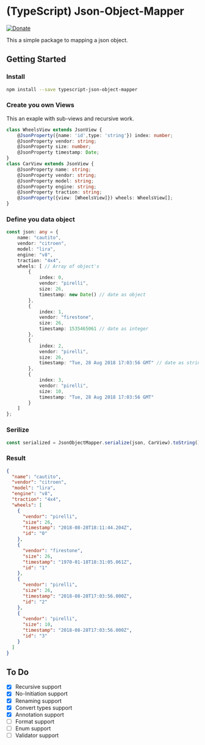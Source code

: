 # (TypeScript) Json-Object-Mapper
[![Donate](https://www.paypalobjects.com/en_US/i/btn/btn_donateCC_LG.gif)](https://www.paypal.com/cgi-bin/webscr?cmd=_s-xclick&hosted_button_id=HEF7696BDQTDG)

This a simple package to mapping a json object.


## Getting Started
### Install
```bash
npm install --save typescript-json-object-mapper
```
### Create you own Views
This an exaple with sub-views and recursive work.

```typescript
class WheelsView extends JsonView {
    @JsonProperty({name: 'id',type: 'string'}) index: number;
    @JsonProperty vendor: string;
    @JsonProperty size: number;
    @JsonProperty timestamp: Date;
}
class CarView extends JsonView {
    @JsonProperty name: string;
    @JsonProperty vendor: string;
    @JsonProperty model: string;
    @JsonProperty engine: string;
    @JsonProperty traction: string;
    @JsonProperty({view: [WheelsView]}) wheels: WheelsView[];
}
```

### Define you data object
```typescript
const json: any = {
    name: "cautito",
    vendor: "citroen",
    model: "lira",
    engine: "v8",
    traction: "4x4",
    wheels: [ // Array of object's
        {
            index: 0,
            vendor: "pirelli",
            size: 26,
            timestamp: new Date() // date as object
        },
        {
            index: 1,
            vendor: "firestone",
            size: 26,
            timestamp: 1535465061 // date as integer
        },
        {
            index: 2,
            vendor: "pirelli",
            size: 26,
            timestamp: "Tue, 28 Aug 2018 17:03:56 GMT" // date as string
        },
        {
            index: 3,
            vendor: "pirelli",
            size: 10,
            timestamp: "Tue, 28 Aug 2018 17:03:56 GMT"
        }
    ]
};
```
### Serilize
```typescript
const serialized = JsonObjectMapper.serialize(json, CarView).toString();
```

### Result
```json
{
  "name": "cautito",
  "vendor": "citroen",
  "model": "lira",
  "engine": "v8",
  "traction": "4x4",
  "wheels": [
    {
      "vendor": "pirelli",
      "size": 26,
      "timestamp": "2018-08-28T18:11:44.204Z",
      "id": "0"
    },
    {
      "vendor": "firestone",
      "size": 26,
      "timestamp": "1970-01-18T18:31:05.061Z",
      "id": "1"
    },
    {
      "vendor": "pirelli",
      "size": 26,
      "timestamp": "2018-08-28T17:03:56.000Z",
      "id": "2"
    },
    {
      "vendor": "pirelli",
      "size": 10,
      "timestamp": "2018-08-28T17:03:56.000Z",
      "id": "3"
    }
  ]
}
```

## To Do
* [x] Recursive support
* [x] No-Initiation support
* [x] Renaming support
* [x] Convert types support
* [x] Annotation support
* [ ] Format support
* [ ] Enum support
* [ ] Validator support
